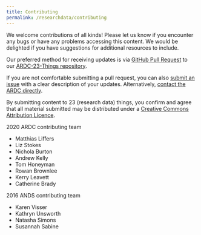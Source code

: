 ```yaml
---
title: Contributing
permalink: /researchdata/contributing
---
```


We welcome contributions of all kinds! Please let us know if you encounter any bugs or have any problems accessing this content. We would be delighted if you have suggestions for additional resources to include.

Our preferred method for receiving updates is via [GitHub Pull Request](https://docs.github.com/en/github/collaborating-with-issues-and-pull-requests/about-pull-requests) to our [ARDC-23-Things repository](https://github.com/au-research/ARDC-23-things/).

If you are not comfortable submitting a pull request, you can also [submit an issue](https://github.com/au-research/ARDC-23-things/issues/new) with a clear description of your updates. Alternatively, [contact the ARDC directly](https://ardc.edu.au/contact-us).

By submitting content to 23 (research data) things, you confirm and agree that all material submitted may be distributed under a [Creative Commons Attribution Licence](https://creativecommons.org/licenses/by/4.0/).

2020 ARDC contributing team
* Matthias Liffers
* Liz Stokes
* Nichola Burton
* Andrew Kelly
* Tom Honeyman
* Rowan Brownlee
* Kerry Leavett
* Catherine Brady

2016 ANDS contributing team
* Karen Visser
* Kathryn Unsworth
* Natasha Simons
* Susannah Sabine
